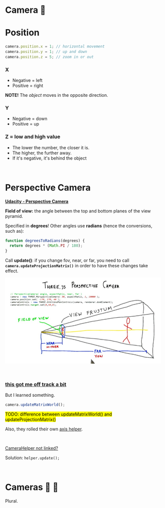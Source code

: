 # Camera 🎥

# Position

```js
camera.position.x = 1; // horizontal movement
camera.position.y = 1; // up and down
camera.position.z = 5; // zoom in or out
```

### X

* Negative = left
* Positive = right

**NOTE!** The *object* moves in the opposite direction.

### Y

* Negative = down
* Positive = up

### Z = low and high value

* The lower the number, the closer it is.
* The higher, the further away.
* If it's negative, it's behind the object

<br>

# Perspective Camera

**[Udacity - Perspective Camera](https://youtu.be/KyTaxN2XUyQ)**

**Field of view:** the angle between the top and bottom planes of the view pyramid.

Specified in **degrees**!  Other angles use **radians** (hence the conversions, such as):

```js
function degreesToRadians(degrees) {
  return degrees * (Math.PI / 180);
}
```

Call **update()**: if you change fov, near, or far, you need to call **`camera.updateProjectionMatrix()`** in order to have these changes take effect.

![Perspective Camera](../img/perspective.jpg)

<br>

### [this got me off track a bit](https://discourse.threejs.org/t/how-to-control-camera-position-x-from-dat-gui/27467)

But I learned something.

```js
camera.updateMatrixWorld();
```

<mark>TODO: difference between updateMatrixWorld() and updateProjectionMatrix()</mark>

Also, they rolled their own [axis helper](https://jsfiddle.net/fiddleuser01/rezcpgh4/7/).

<br>

[CameraHelper not linked?](https://discourse.threejs.org/t/camerahelper-not-linked/2319/2)
  
Solution: `helper.update();`

<br>

# Cameras 🎥 🎥

Plural.